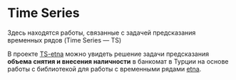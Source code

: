 # Time Series

Здесь находятся работы, связанные с задачей предсказания временных рядов (Time Series — TS)

В проекте [TS-etna](./TS-etna-RubanovVladislav.ipynb) можно увидеть решение задачи предсказания **объема снятия и 
внесения наличности** в банкомат в Турции на основе работы с библиотекой для работы с временными рядами 
[etna](https://etna.tinkoff.ru/).